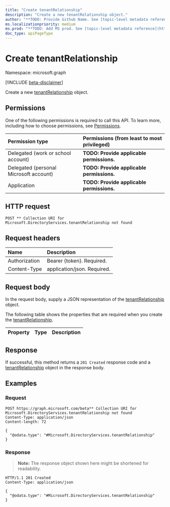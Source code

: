```yaml
---
title: "Create tenantRelationship"
description: "Create a new tenantRelationship object."
author: "**TODO: Provide Github Name. See [topic-level metadata reference](https://msgo.azurewebsites.net/add/document/guidelines/metadata.html#topic-level-metadata)**"
ms.localizationpriority: medium
ms.prod: "**TODO: Add MS prod. See [topic-level metadata reference](https://msgo.azurewebsites.net/add/document/guidelines/metadata.html#topic-level-metadata)**"
doc_type: apiPageType
---
```


# Create tenantRelationship
Namespace: microsoft.graph

[!INCLUDE [beta-disclaimer](../../includes/beta-disclaimer.md)]

Create a new [tenantRelationship](../resources/tenantrelationship.md) object.

## Permissions
One of the following permissions is required to call this API. To learn more, including how to choose permissions, see [Permissions](/graph/permissions-reference).

|Permission type|Permissions (from least to most privileged)|
|:---|:---|
|Delegated (work or school account)|**TODO: Provide applicable permissions.**|
|Delegated (personal Microsoft account)|**TODO: Provide applicable permissions.**|
|Application|**TODO: Provide applicable permissions.**|

## HTTP request

<!-- {
  "blockType": "ignored"
}
-->
``` http
POST ** Collection URI for Microsoft.DirectoryServices.tenantRelationship not found
```

## Request headers
|Name|Description|
|:---|:---|
|Authorization|Bearer {token}. Required.|
|Content-Type|application/json. Required.|

## Request body
In the request body, supply a JSON representation of the [tenantRelationship](../resources/tenantrelationship.md) object.

The following table shows the properties that are required when you create the [tenantRelationship](../resources/tenantrelationship.md).

|Property|Type|Description|
|:---|:---|:---|



## Response

If successful, this method returns a `201 Created` response code and a [tenantRelationship](../resources/tenantrelationship.md) object in the response body.

## Examples

### Request
<!-- {
  "blockType": "request",
  "name": "create_tenantrelationship_from_"
}
-->
``` http
POST https://graph.microsoft.com/beta** Collection URI for Microsoft.DirectoryServices.tenantRelationship not found
Content-Type: application/json
Content-length: 72

{
  "@odata.type": "#Microsoft.DirectoryServices.tenantRelationship"
}
```


### Response
>**Note:** The response object shown here might be shortened for readability.
<!-- {
  "blockType": "response",
  "truncated": true,
  "@odata.type": "Microsoft.DirectoryServices.tenantRelationship"
}
-->
``` http
HTTP/1.1 201 Created
Content-Type: application/json

{
  "@odata.type": "#Microsoft.DirectoryServices.tenantRelationship"
}
```

